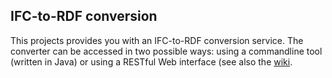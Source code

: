## IFC-to-RDF conversion

This projects provides you with an IFC-to-RDF conversion service. 
The converter can be accessed in two possible ways: using a commandline tool (written in Java) or using a RESTful Web interface (see also the [wiki](/mmlab/IFC-to-RDF-converter/wiki).
